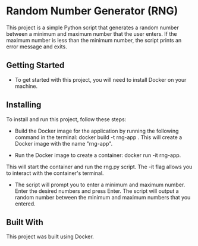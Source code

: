 # Random Number Generator (RNG)

This project is a simple Python script that generates a random number between a minimum and maximum number that the user enters. If the maximum number is less than the minimum number, the script prints an error message and exits.

## Getting Started
- To get started with this project, you will need to install Docker on your machine.

## Installing 
To install and run this project, follow these steps:

- Build the Docker image for the application by running the following command in the terminal:
docker build -t rng-app .
This will create a Docker image with the name "rng-app".

- Run the Docker image to create a container:
docker run -it rng-app.

This will start the container and run the rng.py script. The -it flag allows you to interact with the container's terminal.

- The script will prompt you to enter a minimum and maximum number. Enter the desired numbers and press Enter.
The script will output a random number between the minimum and maximum numbers that you entered.

## Built With
This project was built using Docker.
